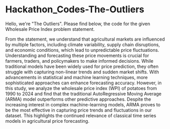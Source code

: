 # Hackathon_Codes-The-Outliers
Hello, we're "The Outliers". Please find below, the code for the given Wholesale Price Index problem statement.

From the statement, we understand that agricultural markets are influenced by multiple factors, including climate variability, supply chain disruptions, and economic conditions, which lead to unpredictable price fluctuations. Understanding and forecasting these price movements is crucial for farmers, traders, and policymakers to make informed decisions. While traditional models have been widely used for price prediction, they often struggle with capturing non-linear trends and sudden market shifts. With advancements in statistical and machine learning techniques, more sophisticated approaches can enhance forecasting accuracy. However, in this study, we analyze the wholesale price index (WPI) of potatoes from 1990 to 2024 and find that the traditional AutoRegressive Moving Average (ARMA) model outperforms other predictive approaches. Despite the increasing interest in complex machine-learning models, ARMA proves to be the most effective in capturing price trends and fluctuations in our dataset. This highlights the continued relevance of classical time series models in agricultural price forecasting.
